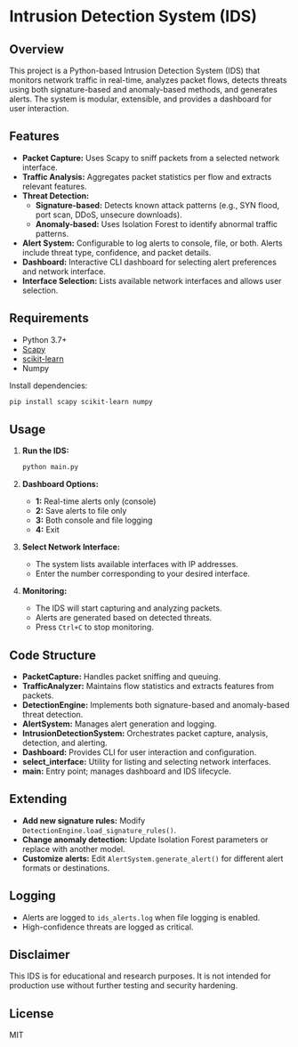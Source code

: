 # Intrusion Detection System (IDS)

## Overview

This project is a Python-based Intrusion Detection System (IDS) that monitors network traffic in real-time, analyzes packet flows, detects threats using both signature-based and anomaly-based methods, and generates alerts. The system is modular, extensible, and provides a dashboard for user interaction.

## Features

- **Packet Capture:** Uses Scapy to sniff packets from a selected network interface.
- **Traffic Analysis:** Aggregates packet statistics per flow and extracts relevant features.
- **Threat Detection:**
  - **Signature-based:** Detects known attack patterns (e.g., SYN flood, port scan, DDoS, unsecure downloads).
  - **Anomaly-based:** Uses Isolation Forest to identify abnormal traffic patterns.
- **Alert System:** Configurable to log alerts to console, file, or both. Alerts include threat type, confidence, and packet details.
- **Dashboard:** Interactive CLI dashboard for selecting alert preferences and network interface.
- **Interface Selection:** Lists available network interfaces and allows user selection.

## Requirements

- Python 3.7+
- [Scapy](https://scapy.net/)
- [scikit-learn](https://scikit-learn.org/)
- Numpy

Install dependencies:
```bash
pip install scapy scikit-learn numpy
```

## Usage

1. **Run the IDS:**
   ```bash
   python main.py
   ```

2. **Dashboard Options:**
   - **1:** Real-time alerts only (console)
   - **2:** Save alerts to file only
   - **3:** Both console and file logging
   - **4:** Exit

3. **Select Network Interface:**
   - The system lists available interfaces with IP addresses.
   - Enter the number corresponding to your desired interface.

4. **Monitoring:**
   - The IDS will start capturing and analyzing packets.
   - Alerts are generated based on detected threats.
   - Press `Ctrl+C` to stop monitoring.

## Code Structure

- **PacketCapture:** Handles packet sniffing and queuing.
- **TrafficAnalyzer:** Maintains flow statistics and extracts features from packets.
- **DetectionEngine:** Implements both signature-based and anomaly-based threat detection.
- **AlertSystem:** Manages alert generation and logging.
- **IntrusionDetectionSystem:** Orchestrates packet capture, analysis, detection, and alerting.
- **Dashboard:** Provides CLI for user interaction and configuration.
- **select_interface:** Utility for listing and selecting network interfaces.
- **main:** Entry point; manages dashboard and IDS lifecycle.

## Extending

- **Add new signature rules:** Modify `DetectionEngine.load_signature_rules()`.
- **Change anomaly detection:** Update Isolation Forest parameters or replace with another model.
- **Customize alerts:** Edit `AlertSystem.generate_alert()` for different alert formats or destinations.

## Logging

- Alerts are logged to `ids_alerts.log` when file logging is enabled.
- High-confidence threats are logged as critical.

## Disclaimer

This IDS is for educational and research purposes. It is not intended for production use without further testing and security hardening.

## License

MIT